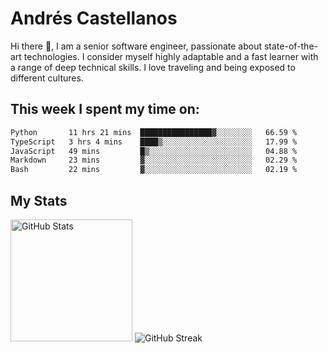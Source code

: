 # Andrés Castellanos

Hi there 👋, I am a senior software engineer, passionate about state-of-the-art technologies. I consider myself highly adaptable and a fast learner with a range of deep technical skills. I love traveling and being exposed to different cultures.

## This week I spent my time on:

<!--START_SECTION:waka-->

```txt
Python       11 hrs 21 mins  ████████████████▓░░░░░░░░   66.59 %
TypeScript   3 hrs 4 mins    ████▒░░░░░░░░░░░░░░░░░░░░   17.99 %
JavaScript   49 mins         █▒░░░░░░░░░░░░░░░░░░░░░░░   04.88 %
Markdown     23 mins         ▓░░░░░░░░░░░░░░░░░░░░░░░░   02.29 %
Bash         22 mins         ▓░░░░░░░░░░░░░░░░░░░░░░░░   02.19 %
```

<!--END_SECTION:waka-->

## My Stats

<img height="195" src="https://github-readme-stats.vercel.app/api?username=andrescv&show_icons=true&theme=onedark&hide_border=true&card_width=495" alt="GitHub Stats" />

<img src="https://streak-stats.demolab.com?user=andrescv&theme=one-dark-pro&hide_border=true" alt="GitHub Streak" />
